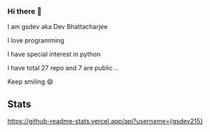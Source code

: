 ### Hi there 👋

I am gsdev aka Dev Bhattacharjee

I love programming

I have special interest in python 

I have total 27 repo and 7 are public ..

Keep smiling 😄

## Stats
https://github-readme-stats.vercel.app/api?username={gsdev215}
<!--
**gsdev215/gsdev215** is a ✨ _special_ ✨ repository because its `README.md` (this file) appears on your GitHub profile.

Here are some ideas to get you started:

- 🔭 I’m currently working on ...
- 🌱 I’m currently learning ...
- 👯 I’m looking to collaborate on ...
- 🤔 I’m looking for help with ...
- 💬 Ask me about ...
- 📫 How to reach me: ...
- 😄 Pronouns: ...
- ⚡ Fun fact: ...
-->
